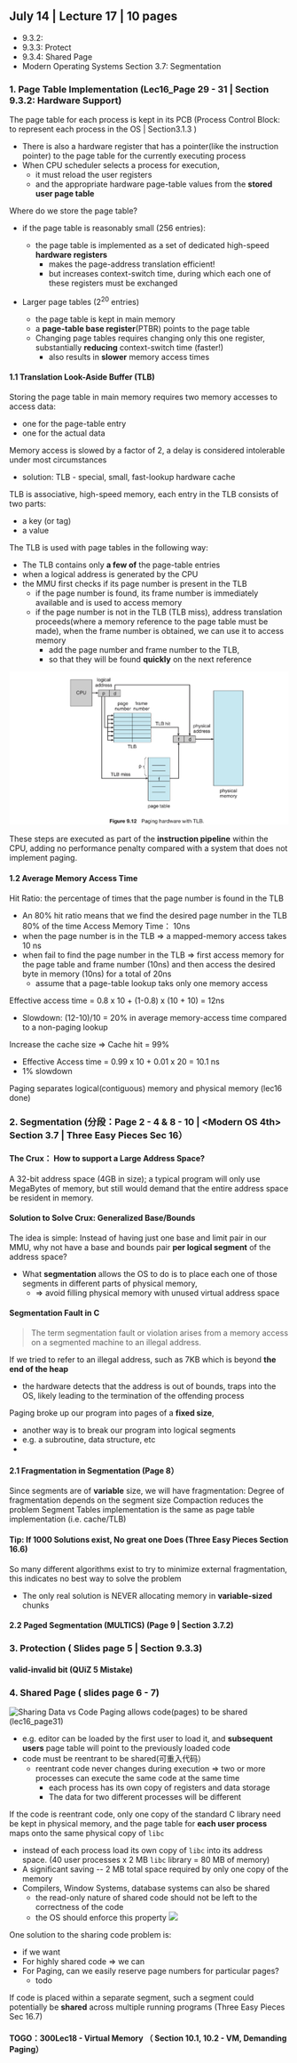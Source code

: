 ## July 14 | Lecture 17 | 10 pages
- 9.3.2:
- 9.3.3: Protect
- 9.3.4: Shared Page
- Modern Operating Systems Section 3.7: Segmentation

### 1. Page Table Implementation (Lec16_Page 29 - 31 | Section 9.3.2: Hardware Support)
The page table for each process is kept in its PCB (Process Control Block: to represent each process in the OS | Section3.1.3 )
- There is also a hardware register that has a pointer(like the instruction pointer) to the page table for the currently executing process
- When CPU scheduler selects a process for execution,
  - it must reload the user registers
  - and the appropriate hardware page-table values from the **stored user page table**

Where do we store the page table? 
- if the page table is reasonably small (256 entries):
  - the page table is implemented as a set of dedicated high-speed **hardware registers**
    - makes the page-address translation efficient!
    - but increases context-switch time, during which each one of these registers must be exchanged
  
- Larger page tables (2<sup>20</sup> entries)
  - the page table is kept in main memory
  - a **page-table base register**(PTBR) points to the page table
  - Changing page tables requires changing only this one register, substantially **reducing** context-switch time (faster!)
    - also results in **slower** memory access times


#### 1.1 Translation Look-Aside Buffer (TLB)
Storing the page table in main memory requires two memory accesses to access data:
- one for the page-table entry 
- one for the actual data

Memory access is slowed by a factor of 2, a delay is considered intolerable under most circumstances
- solution: TLB - special, small, fast-lookup hardware cache

TLB is associative, high-speed memory, each entry in the TLB consists of two parts:
- a key (or tag)
- a value

The TLB is used with page tables in the following way:
- The TLB contains only **a few of** the page-table entries
- when a logical address is generated by the CPU
- the MMU first checks if its page number is present in the TLB
  - if the page number is found, its frame number is immediately available and is used to access memory
  - if the page number is not in the TLB (TLB miss), address translation proceeds(where a memory reference to the page table must be made), when the frame number is obtained, we can use it to access memory
    - add the page number and frame number to the TLB,
    - so that they will be found **quickly** on the next reference
    
![Paging hardware with TLB](imgs/TLB.jpeg)

These steps are executed as part of the **instruction pipeline** within the CPU, adding no performance penalty compared with a system that does not implement paging.
#### 1.2 Average Memory Access Time 
Hit Ratio: the percentage of times that the page number is found in the TLB
- An 80% hit ratio means that we find the desired page number in the TLB 80% of the time
Access Memory Time： 10ns 
- when the page number is in the TLB => a mapped-memory access takes 10 ns 
- when fail to find the page number in the TLB => first access memory for the page table and frame number (10ns) and then access the desired byte in memory (10ns) for a total of 20ns
  - assume that a page-table lookup taks only one memory access

Effective access time = 0.8 x 10 + (1-0.8) x (10 + 10) = 12ns
- Slowdown: (12-10)/10 = 20% in average memory-access time compared to a non-paging lookup

Increase the cache size => Cache hit = 99%
- Effective Access time = 0.99 x 10 + 0.01 x 20 = 10.1 ns
- 1% slowdown

Paging separates logical(contiguous) memory and physical memory (lec16 done)
  
### 2. Segmentation (分段：Page 2 - 4 & 8 - 10 | <Modern OS 4th> Section 3.7 | Three Easy Pieces Sec 16）
#### The Crux： How to support a Large Address Space?
A 32-bit address space (4GB in size); a typical program will only use MegaBytes of memory, but still would demand that the entire address space be resident in memory.
#### Solution to Solve Crux: Generalized Base/Bounds
The idea is simple: Instead of having just one base and limit pair in our MMU, why not have a base and bounds pair **per logical segment** of the address space?
- What **segmentation** allows the OS to do is to place each one of those segments in different parts of physical memory, 
  - => avoid filling physical memory with unused virtual address space
  
#### Segmentation Fault in C

> The term segmentation fault or violation arises from a memory access on a segmented machine to an illegal address. 

If we tried to refer to an illegal address, such as 7KB which is beyond **the end of the heap**
- the hardware detects that the address is out of bounds, traps into the OS, likely leading to the termination of the offending process


Paging broke up our program into pages of a **fixed size**, 
- another way is to break our program into logical segments
- e.g. a subroutine, data structure, etc
-


#### 2.1 Fragmentation in Segmentation (Page 8）
Since segments are of **variable** size, we will have fragmentation:
Degree of fragmentation depends on the segment size
Compaction reduces the problem
Segment Tables implementation is the same as page table implementation (i.e. cache/TLB)

#### Tip: If 1000 Solutions exist, No great one Does (Three Easy Pieces Section 16.6)
So many different algorithms exist to try to minimize external fragmentation, this indicates no best way to solve the problem
- The only real solution is NEVER allocating memory in **variable-sized** chunks
#### 2.2 Paged Segmentation (MULTICS) (Page 9 | Section 3.7.2)


### 3. Protection ( Slides page 5 | Section 9.3.3)
#### valid-invalid bit (QUiZ 5 Mistake)
### 4. Shared Page ( slides page 6 - 7)
![Sharing Data vs Code](shareingData_Code.jpeg)
Paging allows code(pages) to be shared (lec16_page31)
- e.g. editor can be loaded by the first user to load it, and **subsequent users** page table will point to the previously loaded code
- code must be reentrant to be shared(可重入代码）
  - reentrant code never changes during execution => two or more processes can execute the same code at the same time
    - each process has its own copy of registers and data storage
    - The data for two different processes will be different
    
If the code is reentrant code, only one copy of the standard C library need be kept in physical memory, and the page table for **each user process** maps onto the same physical copy of `libc` 
- instead of each process load its own copy of `libc` into its address space. (40 user processes x 2 MB `libc` library = 80 MB of memory)
- A significant saving -- 2 MB total space required by only one copy of the memory
- Compilers, Window Systems, database systems can also be shared
  - the read-only nature of shared code should not be left to the correctness of the code
  - the OS should enforce this property
![](shareingoflibc.jpeg)

One solution to the sharing code problem is:
- if we want 
- For highly shared code => we can 
- For Paging, can we easily reserve page numbers for particular pages?
  - todo

If code is placed within a separate segment, such a segment could potentially be **shared** across multiple running programs (Three Easy Pieces Sec 16.7)
  
#### TOGO：300Lec18 - Virtual Memory （ Section 10.1, 10.2 - VM, Demanding Paging）





